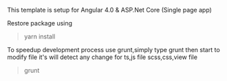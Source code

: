 This template is setup for Angular 4.0 & ASP.Net Core (Single page app)

Restore package using 

> yarn install

To speedup development process use grunt,simply type grunt then start to modify file 
it's will detect any change for ts,js file scss,css,view file

> grunt